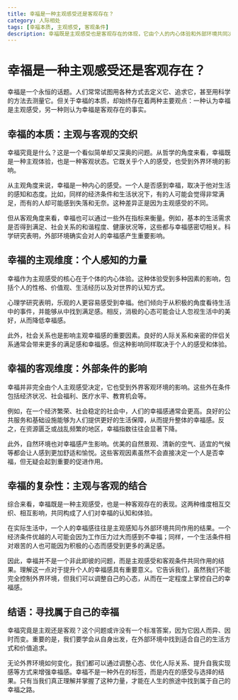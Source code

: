 ```yaml
---
title: 幸福是一种主观感受还是客观存在？
category: 人际相处
tags: [幸福本质, 主观感受, 客观条件]
description: 幸福既是主观感受也是客观存在的体现，它由个人的内心体验和外部环境共同决定。本文探讨了幸福的双重维度，包括个体的性格、价值观等主观因素，以及经济状况、社会关系、自然环境等客观条件对幸福感的影响，强调了理解幸福复杂性对于提升个人幸福感的重要性。
---
```

# 幸福是一种主观感受还是客观存在？

幸福是一个永恒的话题。人们常常试图用各种方式去定义它、追求它，甚至用科学的方法去测量它。但关于幸福的本质，却始终存在着两种主要观点：一种认为幸福是主观感受，另一种则认为幸福是客观存在的事实。

## 幸福的本质：主观与客观的交织

幸福究竟是什么？这是一个看似简单却又深奥的问题。从哲学的角度来看，幸福既是一种主观体验，也是一种客观状态。它既关乎个人的感受，也受到外界环境的影响。

从主观角度来说，幸福是一种内心的感受。一个人是否感到幸福，取决于他对生活的感知和态度。比如，同样的经济条件和生活状况下，有的人可能会觉得非常满足，而有的人却可能感到失落和无奈。这种差异正是因为主观感受的不同。

但从客观角度来看，幸福也可以通过一些外在指标来衡量。例如，基本的生活需求是否得到满足、社会关系的和谐程度、健康状况等，这些都与幸福感密切相关。科学研究表明，外部环境确实会对人的幸福感产生重要影响。

## 幸福的主观维度：个人感知的力量

幸福作为主观感受的核心在于个体的内心体验。这种体验受到多种因素的影响，包括个人的性格、价值观、生活经历以及对世界的认知方式。

心理学研究表明，乐观的人更容易感受到幸福。他们倾向于从积极的角度看待生活中的事件，并能够从中找到满足感。相反，消极的心态可能会让人忽视生活中的美好，从而降低幸福感。

此外，社会关系也是影响主观幸福感的重要因素。良好的人际关系和亲密的伴侣关系通常会带来更多的满足感和幸福感。但这种影响同样取决于个人的感受和体验。

## 幸福的客观维度：外部条件的影响

幸福并非完全由个人主观感受决定，它也受到外界客观环境的影响。这些外在条件包括经济状况、社会福利、医疗水平、教育机会等。

例如，在一个经济繁荣、社会稳定的社会中，人们的幸福感通常会更高。良好的公共服务和基础设施能够为人们提供更好的生活保障，从而提升整体的幸福感。反之，在资源匮乏或战乱频繁的地区，幸福指数往往会显著下降。

此外，自然环境也对幸福感产生影响。优美的自然景观、清新的空气、适宜的气候等都会让人感到更加舒适和愉悦。这些客观因素虽然不会直接决定一个人是否幸福，但无疑会起到重要的促进作用。

## 幸福的复杂性：主观与客观的结合

综合来看，幸福既是一种主观感受，也是一种客观存在的表现。这两种维度相互交织、相互影响，共同构成了人们对幸福的认知和体验。

在实际生活中，一个人的幸福感往往是主观感知与外部环境共同作用的结果。一个经济条件优越的人可能会因为工作压力过大而感到不幸福；同样，一个生活条件相对艰苦的人也可能因为积极的心态而感受到更多的满足感。

因此，幸福并不是一个非此即彼的问题，而是主观感受和客观条件共同作用的结果。理解这一点对于提升个人的幸福感具有重要意义。它告诉我们，虽然我们不能完全控制外界环境，但我们可以调整自己的心态，从而在一定程度上掌控自己的幸福感。

## 结语：寻找属于自己的幸福

幸福究竟是主观还是客观？这个问题或许没有一个标准答案，因为它因人而异、因时而变。重要的是，我们要学会从自身出发，在外部环境中找到适合自己的生活方式和价值追求。

无论外界环境如何变化，我们都可以通过调整心态、优化人际关系、提升自我实现感等方式来增强幸福感。幸福不是一种外在的标签，而是内在的感受与选择的结果。只有当我们真正理解并掌握了这种力量，才能在人生的旅途中找到属于自己的幸福之路。
